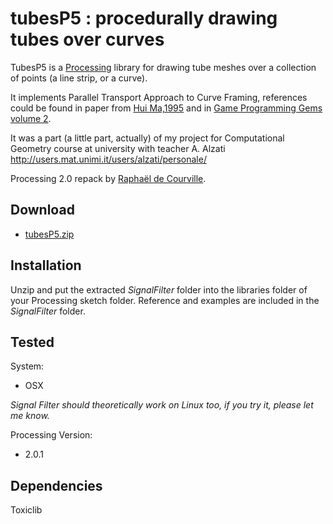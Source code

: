 # tubesP5 : procedurally drawing tubes over curves

TubesP5 is a [Processing](https://processing.org) library for drawing tube meshes over a collection of points (a line strip, or a curve).

It implements Parallel Transport Approach to Curve Framing, references could be found in paper from [Hui Ma,1995](ftp://ftp.cs.indiana.edu/pub/techreports/TR425.pdf) and in [Game Programming Gems volume 2](http://books.google.de/books?id=M2QYbTVd0VgC&lpg=PA215&ots=K4t0eyqKVS&dq=parallel+transport+frame+gems+2&pg=PA215&redir_esc=y#v=onepage&q&f=false).

It was a part (a little part, actually) of my project for Computational Geometry course at university with teacher A. Alzati
http://users.mat.unimi.it/users/alzati/personale/

Processing 2.0 repack by [Raphaël de Courville](vimeo.com/sableraf/).


## Download

* [tubesP5.zip](http://s176381904.onlinehome.fr/processing/TubesP5/download/tubesP5.zip)

## Installation

Unzip and put the extracted *SignalFilter* folder into the libraries folder of your Processing sketch folder. Reference and examples are included in the *SignalFilter* folder.

## Tested

System: 

* OSX 

*Signal Filter should theoretically work on Linux too, if you try it, please let me know.*

Processing Version: 

* 2.0.1


## Dependencies

Toxiclib